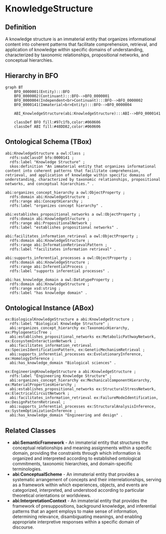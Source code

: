 # KnowledgeStructure

## Definition
A knowledge structure is an immaterial entity that organizes informational content into coherent patterns that facilitate comprehension, retrieval, and application of knowledge within specific domains of understanding, characterized by taxonomic relationships, propositional networks, and conceptual hierarchies.

## Hierarchy in BFO
```mermaid
graph BT
    BFO_0000001(Entity):::BFO
    BFO_0000002(Continuant):::BFO-->BFO_0000001
    BFO_0000004(Independent<br>Continuant):::BFO-->BFO_0000002
    BFO_0000141(Immaterial<br>Entity):::BFO-->BFO_0000004
    
    ABI_KnowledgeStructure(abi:KnowledgeStructure):::ABI-->BFO_0000141
    
    classDef BFO fill:#97c1fb,color:#060606
    classDef ABI fill:#48DD82,color:#060606
```

## Ontological Schema (TBox)
```turtle
abi:KnowledgeStructure a owl:Class ;
  rdfs:subClassOf bfo:0000141 ;
  rdfs:label "Knowledge Structure" ;
  skos:definition "An immaterial entity that organizes informational content into coherent patterns that facilitate comprehension, retrieval, and application of knowledge within specific domains of understanding, characterized by taxonomic relationships, propositional networks, and conceptual hierarchies." .

abi:organizes_concept_hierarchy a owl:ObjectProperty ;
  rdfs:domain abi:KnowledgeStructure ;
  rdfs:range abi:ConceptHierarchy ;
  rdfs:label "organizes concept hierarchy" .

abi:establishes_propositional_networks a owl:ObjectProperty ;
  rdfs:domain abi:KnowledgeStructure ;
  rdfs:range abi:PropositionalNetwork ;
  rdfs:label "establishes propositional networks" .

abi:facilitates_information_retrieval a owl:ObjectProperty ;
  rdfs:domain abi:KnowledgeStructure ;
  rdfs:range abi:InformationRetrievalPattern ;
  rdfs:label "facilitates information retrieval" .

abi:supports_inferential_processes a owl:ObjectProperty ;
  rdfs:domain abi:KnowledgeStructure ;
  rdfs:range abi:InferentialProcess ;
  rdfs:label "supports inferential processes" .

abi:has_knowledge_domain a owl:DatatypeProperty ;
  rdfs:domain abi:KnowledgeStructure ;
  rdfs:range xsd:string ;
  rdfs:label "has knowledge domain" .
```

## Ontological Instance (ABox)
```turtle
ex:BiologicalKnowledgeStructure a abi:KnowledgeStructure ;
  rdfs:label "Biological Knowledge Structure" ;
  abi:organizes_concept_hierarchy ex:TaxonomicHierarchy, ex:PhylogeneticTree ;
  abi:establishes_propositional_networks ex:MetabolicPathwayNetwork, ex:EcosystemInteractionNetwork ;
  abi:facilitates_information_retrieval ex:SpeciesIdentificationPattern, ex:GeneticMechanismRetrieval ;
  abi:supports_inferential_processes ex:EvolutionaryInference, ex:HomologyInference ;
  abi:has_knowledge_domain "Biological sciences" .

ex:EngineeringKnowledgeStructure a abi:KnowledgeStructure ;
  rdfs:label "Engineering Knowledge Structure" ;
  abi:organizes_concept_hierarchy ex:MechanicalComponentHierarchy, ex:MaterialPropertiesHierarchy ;
  abi:establishes_propositional_networks ex:StructuralStressNetwork, ex:ElectricalCircuitNetwork ;
  abi:facilitates_information_retrieval ex:FailureModeIdentification, ex:DesignPatternRetrieval ;
  abi:supports_inferential_processes ex:StructuralAnalysisInference, ex:SystemOptimizationInference ;
  abi:has_knowledge_domain "Engineering and design" .
```

## Related Classes
- **abi:SemanticFramework** - An immaterial entity that structures the conceptual relationships and meaning assignments within a specific domain, providing the constraints through which information is organized and interpreted according to established ontological commitments, taxonomic hierarchies, and domain-specific terminologies.
- **abi:ConceptualScheme** - An immaterial entity that provides a systematic arrangement of concepts and their interrelationships, serving as a framework within which experiences, objects, and events are categorized, interpreted, and understood according to particular theoretical orientations or worldviews.
- **abi:InterpretationContext** - An immaterial entity that provides the framework of presuppositions, background knowledge, and inferential patterns that an agent employs to make sense of information, determining relevance, disambiguating meanings, and enabling appropriate interpretive responses within a specific domain of discourse. 